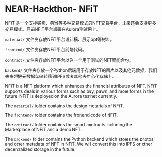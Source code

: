 # NEAR-Hackthon- NFiT

NFiT 是一个支持买卖、典当等多种交易模式的NFT交易平台，未来还会支持更多交易模式。目前NFiT平台部署在Aurora测试网上。

`material/` 文件夹存放NFiT平台设计稿、展示ppt等材料。

`frontend/` 文件夹存放NFiT平台前端代码。

`contract/` 文件夹存放NFiT平台以及一个用于测试的NFT智能合约。

`backend/` 文件夹存放一个Python后端用于存放NFT的图片以及其他元数据，我们未来将把元数据存储转移到IPFS或者其他去中心化存储上。

NFiT is a NFT platform which enhances the financial attributes of NFT. NFiT supports deals in various forms such as buy, pawn, and more forms in the future. NFiT is deployed on the Aurora testnet currently.

The `material/` folder contains the design metarials of NFiT.

The `frontend/` folder contains the fronend code of NFiT.

The `contract/` folder contains the smart contracts including the Marketplace of NFiT and a demo NFT.

The `backend/` folder contains the Python backend which stores the photos and other metadata of NFT in NFiT. We will convert this into IPFS or other decentralized storage in the future.